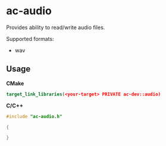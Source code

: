 # ac-audio

Provides ability to read/write audio files.

Supported formats:
- wav

## Usage

**CMake**

```cmake
target_link_libraries(<your-target> PRIVATE ac-dev::audio)
```

**C/C++**

```c
#include "ac-audio.h"

{

}
```
